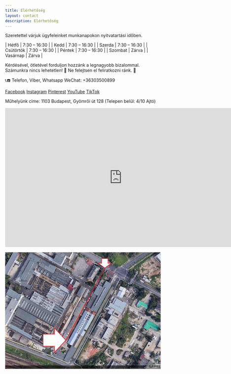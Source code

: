 ```yaml
---
title: Elérhetőség
layout: contact
description: Elérhetőség
---
```


Szeretettel várjuk ügyfeleinket munkanapokon nyitvatartási időben.

| Hétfő     | 7:30 – 16:30 |
| Kedd      | 7:30 – 16:30 |
| Szerda    | 7:30 – 16:30 |
| Csütörtök | 7:30 – 16:30 |
| Péntek    | 7:30 – 16:30 |
| Szombat   | Zárva        |
| Vasárnap  | Zárva        |

Kérdésével, ötletével forduljon hozzánk a legnagyobb bizalommal. Számunkra nincs lehetetlen! 🙂 Ne felejtsen el feliratkozni ránk. 🙂

📞☎️ Telefon, Viber, Whatsapp WeChat:
+36303500899

[Facebook](https://www.facebook.com/JopoFaButorasztalos)  [Instagram](https://www.instagram.com/jopofabutorasztalos/)  [Pinterest](https://hu.pinterest.com/JopoFaButorLapszabaszat/_saved/)  [YouTube](https://www.youtube.com/channel/UCLo2PhD7xOr-P2F_RNHR3HQ)  [TikTok](https://www.tiktok.com/@jopofabutorasztalos)

Műhelyünk címe:
1103 Budapest, Gyömrői út 128 (Telepen belül: 4/10 Ajtó)

<iframe
    src="https://www.google.com/maps/embed?pb=!1m18!1m12!1m3!1d2697.3141760649823!2d19.15786981574831!3d47.464306805789846!2m3!1f0!2f0!3f0!3m2!1i1024!2i768!4f13.1!3m3!1m2!1s0x4741c3d9411316ad%3A0x82556c79323ee2b7!2zSsOzcG9GYSBMYXBzemFiw6FzemF0!5e0!3m2!1sen!2shu!4v1650191938183!5m2!1sen!2shu"
    width="150%" height="450" style="border:0; margin-left: auto; margin-right: auto;"
    allowfullscreen="" loading="lazy"></iframe>

![](/images/telepen.png)
